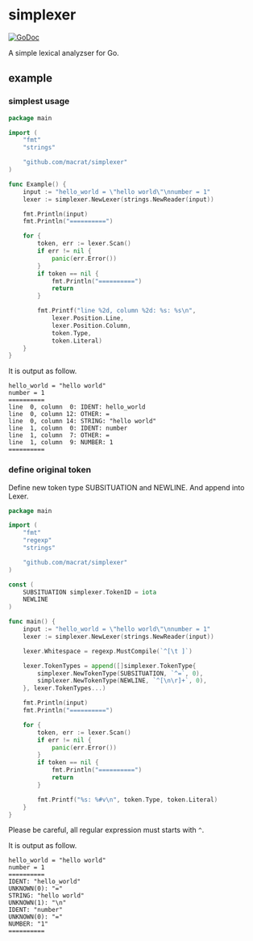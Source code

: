 simplexer
=========

[![GoDoc](https://godoc.org/github.com/macrat/simplexer?status.svg)](https://godoc.org/github.com/macrat/simplexer)

A simple lexical analyzser for Go.

## example
### simplest usage
``` go
package main

import (
	"fmt"
	"strings"

	"github.com/macrat/simplexer"
)

func Example() {
	input := "hello_world = \"hello world\"\nnumber = 1"
	lexer := simplexer.NewLexer(strings.NewReader(input))

	fmt.Println(input)
	fmt.Println("==========")

	for {
		token, err := lexer.Scan()
		if err != nil {
			panic(err.Error())
		}
		if token == nil {
			fmt.Println("==========")
			return
		}

		fmt.Printf("line %2d, column %2d: %s: %s\n",
			lexer.Position.Line,
			lexer.Position.Column,
			token.Type,
			token.Literal)
	}
}
```

It is output as follow.

``` text
hello_world = "hello world"
number = 1
==========
line  0, column  0: IDENT: hello_world
line  0, column 12: OTHER: =
line  0, column 14: STRING: "hello world"
line  1, column  0: IDENT: number
line  1, column  7: OTHER: =
line  1, column  9: NUMBER: 1
==========
```

### define original token
Define new token type SUBSITUATION and NEWLINE. And append into Lexer.

``` go
package main

import (
	"fmt"
	"regexp"
	"strings"

	"github.com/macrat/simplexer"
)

const (
	SUBSITUATION simplexer.TokenID = iota
	NEWLINE
)

func main() {
	input := "hello_world = \"hello world\"\nnumber = 1"
	lexer := simplexer.NewLexer(strings.NewReader(input))

	lexer.Whitespace = regexp.MustCompile(`^[\t ]`)

	lexer.TokenTypes = append([]simplexer.TokenType{
		simplexer.NewTokenType(SUBSITUATION, `^=`, 0),
		simplexer.NewTokenType(NEWLINE, `^[\n\r]+`, 0),
	}, lexer.TokenTypes...)

	fmt.Println(input)
	fmt.Println("==========")

	for {
		token, err := lexer.Scan()
		if err != nil {
			panic(err.Error())
		}
		if token == nil {
			fmt.Println("==========")
			return
		}

		fmt.Printf("%s: %#v\n", token.Type, token.Literal)
	}
}
```

Please be careful, all regular expression must starts with `^`.

It is output as follow.

``` text
hello_world = "hello world"
number = 1
==========
IDENT: "hello_world"
UNKNOWN(0): "="
STRING: "hello world"
UNKNOWN(1): "\n"
IDENT: "number"
UNKNOWN(0): "="
NUMBER: "1"
==========
```
